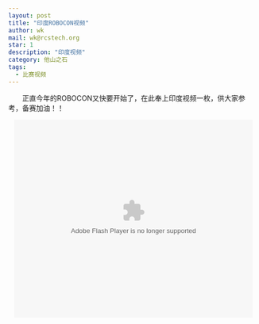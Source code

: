 ```yaml
---
layout: post
title: "印度ROBOCON视频"
author: wk
mail: wk@rcstech.org
star: 1
description: "印度视频"
category: 他山之石
tags: 
  - 比赛视频
---
```


　　正直今年的ROBOCON又快要开始了，在此奉上印度视频一枚，供大家参考，备赛加油！！

<!--more-->

<center>
<embed src="http://player.youku.com/player.php/sid/XNjg1Mzk3MDEy/v.swf" allowFullScreen="true" quality="high" width="480" height="400" align="middle" allowScriptAccess="always" type="application/x-shockwave-flash">
</center>
